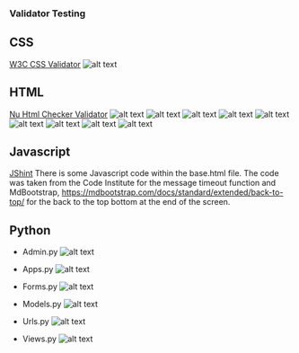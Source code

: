 ### Validator Testing

## CSS
[W3C CSS Validator](https://jigsaw.w3.org/css-validator/validator)
![alt text](assets/images/ViewsIt-CSS-Validator.png)

## HTML
[Nu Html Checker Validator](https://validator.w3.org/)
![alt text](assets/images/ViewsIt-HTML-Validation.png)
![alt text](assets/images/Account-Register-Html-Validation.png)
![alt text](assets/images/Channel-Form-Html-Validation.png)
![alt text](assets/images/Channel-List-Html-Validation.png)
![alt text](assets/images/Channel-Manage-Html-Validation.png)
![alt text](assets/images/Channel-Post-Html-Validation.png)
![alt text](assets/images/Channel-View-Html-Validation.png)
![alt text](assets/images/User-Login-Html-Validation.png)
![alt text](assets/images/User-Logout-Html-Validation.png)

## Javascript
[JShint](https://jshint.com/)
There is some Javascript code within the base.html file. The code was taken from the Code Institute for the message timeout function and MdBootstrap,
https://mdbootstrap.com/docs/standard/extended/back-to-top/ for the back to the top bottom at the end of the screen.

## Python
* Admin.py
![alt text](assets/images/ViewsIt-AdminPy-Validation.png)

* Apps.py
![alt text](assets/images/ViewsIt-AppsPy-Validation.png)

* Forms.py
![alt text](assets/images/ViewsIt-FormsPy-Validation.png)

* Models.py
![alt text](assets/images/ViewsIt-ModelsPy-Validation.png)

* Urls.py
![alt text](assets/images/ViewsIt-UrlsPy-Validation.png)

* Views.py
![alt text](assets/images/ViewsIt-ViewsPy-Validation.png)

